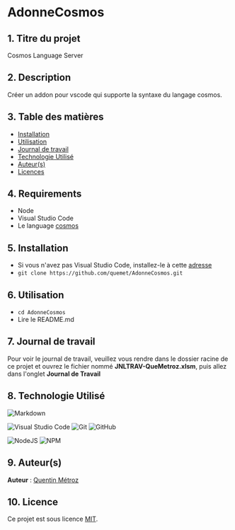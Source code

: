 # AdonneCosmos

## 1. Titre du projet

Cosmos Language Server

## 2. Description

Créer un addon pour vscode qui supporte la syntaxe du langage cosmos.

## 3. Table des matières

- [Installation](#5-installation)
- [Utilisation](#6-utilisation)
- [Journal de travail](#7-journal-de-travail)
- [Technologie Utilisé](#8-technologie-utilisé)
- [Auteur(s)](#9-auteurs)
- [Licences](#10-licence)

## 4. Requirements

- Node
- Visual Studio Code
- Le language [cosmos](https://github.com/jonathanMelly/cosmos) 

## 5. Installation

- Si vous n'avez pas Visual Studio Code, installez-le à cette [adresse](https://code.visualstudio.com/Download)
- `git clone https://github.com/quemet/AdonneCosmos.git`

## 6. Utilisation

- `cd AdonneCosmos`
- Lire le README.md

## 7. Journal de travail

Pour voir le journal de travail, veuillez vous rendre dans le dossier racine de ce projet et ouvrez le fichier nommé **JNLTRAV-QueMetroz.xlsm**, puis allez dans l'onglet **Journal de Travail**

## 8. Technologie Utilisé

![Markdown](https://img.shields.io/badge/markdown-%23000000.svg?style=for-the-badge&logo=markdown&logoColor=white)

![Visual Studio Code](https://img.shields.io/badge/Visual%20Studio%20Code-0078d7.svg?style=for-the-badge&logo=visual-studio-code&logoColor=white)
![Git](https://img.shields.io/badge/git-%23F05033.svg?style=for-the-badge&logo=git&logoColor=white)
![GitHub](https://img.shields.io/badge/github-%23121011.svg?style=for-the-badge&logo=github&logoColor=white)

![NodeJS](https://img.shields.io/badge/node.js-6DA55F?style=for-the-badge&logo=node.js&logoColor=white)
![NPM](https://img.shields.io/badge/NPM-%23CB3837.svg?style=for-the-badge&logo=npm&logoColor=white)

## 9. Auteur(s)

**Auteur** : [Quentin Métroz](https://github.com/quemet)

## 10. Licence

Ce projet est sous licence [MIT](https://github.com/quemet/P_323-PlotThatLines/blob/main/LICENSE).
